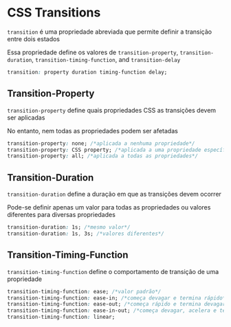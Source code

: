 # CSS Transitions

`transition` é uma propriedade abreviada que permite definir a transição entre dois estados

Essa propriedade define os valores de `transition-property`, `transition-duration`, `transition-timing-function`, and `transition-delay`

```css
transition: property duration timing-function delay;
```
## Transition-Property

`transition-property` define quais propriedades CSS as transições devem ser aplicadas

No entanto, nem todas as propriedades podem ser afetadas

```css
transition-property: none; /*aplicada a nenhuma propriedade*/
transition-property: CSS property; /*aplicada a uma propriedade específica*/
transition-property: all; /*aplicada a todas as propriedades*/
```

## Transition-Duration

`transition-duration` define a duração em que as transições devem ocorrer

Pode-se definir apenas um valor para todas as propriedades ou valores diferentes para diversas propriedades

```css
transition-duration: 1s; /*mesmo valor*/
transition-duration: 1s, 3s; /*valores diferentes*/
```

## Transition-Timing-Function

`transition-timing-function` define o comportamento de transição de uma propriedade

```css
transition-timing-function: ease; /*valor padrão*/
transition-timing-function: ease-in; /*começa devagar e termina rápido*/
transition-timing-function: ease-out; /*começa rápido e termina devagar*/
transition-timing-function: ease-in-out; /*começa devagar, acelera e termina devagar*/
transition-timing-function: linear;
```